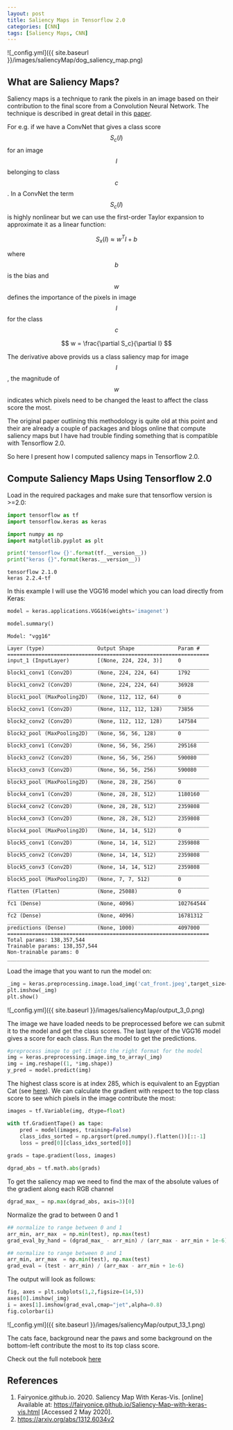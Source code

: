 ```yaml
---
layout: post
title: Saliency Maps in Tensorflow 2.0
categories: [CNN]
tags: [Saliency Maps, CNN]
---
```


![_config.yml]({{ site.baseurl }}/images/saliencyMap/dog_saliency_map.png)

## What are Saliency Maps?

Saliency maps is a technique to rank the pixels in an image based on their contribution to the final 
score from a Convolution Neural Network. The technique is described in great detail in this 
<a href='https://arxiv.org/pdf/1312.6034v2.pdf' target="_blank">paper</a>.

For e.g. if we have a ConvNet that gives a class score $$S_c(I)$$ for an image $$I$$ belonging to class 
$$c$$. In a ConvNet the term $$S_c(I)$$ is highly nonlinear but we can use the first-order 
Taylor expansion to approximate it as a linear function:

$$
S_x(I) \approx w^TI + b
$$

where $$b$$ is the bias and $$w$$ defines the importance of the pixels in image $$I$$ for the class $$c$$

$$
w = \frac{\partial S_c}{\partial I}
$$

The derivative above provids us a class saliency map for image $$I$$, the magnitude of $$w$$ indicates 
which pixels need to be changed the least to affect the class score the most.

The original paper outlining this methodology is quite old at this point and their are already a 
couple of packages and blogs online that compute saliency maps but I have had trouble finding 
something that is compatible with Tensorflow 2.0.

So here I present how I computed saliency maps in Tensorflow 2.0.

## Compute Saliency Maps Using Tensorflow 2.0

Load in the required packages and make sure that tensorflow version is >=2.0:

```python
import tensorflow as tf
import tensorflow.keras as keras

import numpy as np
import matplotlib.pyplot as plt

print('tensorflow {}'.format(tf.__version__))
print("keras {}".format(keras.__version__))
```

    tensorflow 2.1.0
    keras 2.2.4-tf

In this example I will use the VGG16 model which you can load directly from Keras:

```python
model = keras.applications.VGG16(weights='imagenet')
```


```python
model.summary()
```

    Model: "vgg16"
    _________________________________________________________________
    Layer (type)                 Output Shape              Param #   
    =================================================================
    input_1 (InputLayer)         [(None, 224, 224, 3)]     0         
    _________________________________________________________________
    block1_conv1 (Conv2D)        (None, 224, 224, 64)      1792      
    _________________________________________________________________
    block1_conv2 (Conv2D)        (None, 224, 224, 64)      36928     
    _________________________________________________________________
    block1_pool (MaxPooling2D)   (None, 112, 112, 64)      0         
    _________________________________________________________________
    block2_conv1 (Conv2D)        (None, 112, 112, 128)     73856     
    _________________________________________________________________
    block2_conv2 (Conv2D)        (None, 112, 112, 128)     147584    
    _________________________________________________________________
    block2_pool (MaxPooling2D)   (None, 56, 56, 128)       0         
    _________________________________________________________________
    block3_conv1 (Conv2D)        (None, 56, 56, 256)       295168    
    _________________________________________________________________
    block3_conv2 (Conv2D)        (None, 56, 56, 256)       590080    
    _________________________________________________________________
    block3_conv3 (Conv2D)        (None, 56, 56, 256)       590080    
    _________________________________________________________________
    block3_pool (MaxPooling2D)   (None, 28, 28, 256)       0         
    _________________________________________________________________
    block4_conv1 (Conv2D)        (None, 28, 28, 512)       1180160   
    _________________________________________________________________
    block4_conv2 (Conv2D)        (None, 28, 28, 512)       2359808   
    _________________________________________________________________
    block4_conv3 (Conv2D)        (None, 28, 28, 512)       2359808   
    _________________________________________________________________
    block4_pool (MaxPooling2D)   (None, 14, 14, 512)       0         
    _________________________________________________________________
    block5_conv1 (Conv2D)        (None, 14, 14, 512)       2359808   
    _________________________________________________________________
    block5_conv2 (Conv2D)        (None, 14, 14, 512)       2359808   
    _________________________________________________________________
    block5_conv3 (Conv2D)        (None, 14, 14, 512)       2359808   
    _________________________________________________________________
    block5_pool (MaxPooling2D)   (None, 7, 7, 512)         0         
    _________________________________________________________________
    flatten (Flatten)            (None, 25088)             0         
    _________________________________________________________________
    fc1 (Dense)                  (None, 4096)              102764544 
    _________________________________________________________________
    fc2 (Dense)                  (None, 4096)              16781312  
    _________________________________________________________________
    predictions (Dense)          (None, 1000)              4097000   
    =================================================================
    Total params: 138,357,544
    Trainable params: 138,357,544
    Non-trainable params: 0
    _________________________________________________________________
    
Load the image that you want to run the model on:

```python
_img = keras.preprocessing.image.load_img('cat_front.jpeg',target_size=(224,224))
plt.imshow(_img)
plt.show()
```

![_config.yml]({{ site.baseurl }}/images/saliencyMap/output_3_0.png)

The image we have loaded needs to be preprocessed before we can submit it to the model
and get the class scores. The last layer of the VGG16 model gives a score for each class.
Run the model to get the predictions.

```python
#preprocess image to get it into the right format for the model
img = keras.preprocessing.image.img_to_array(_img)
img = img.reshape((1, *img.shape))
y_pred = model.predict(img)
```

The highest class score is at index 285, which is equivalent to an Egyptian Cat 
(see <a href='https://gist.github.com/yrevar/942d3a0ac09ec9e5eb3a' target="_blank">here</a>). 
We can calculate the gradient with respect to the top class score to see which pixels in the 
image contribute the most:

```python
images = tf.Variable(img, dtype=float)

with tf.GradientTape() as tape:
    pred = model(images, training=False)
    class_idxs_sorted = np.argsort(pred.numpy().flatten())[::-1]
    loss = pred[0][class_idxs_sorted[0]]
    
grads = tape.gradient(loss, images)
```
```python
dgrad_abs = tf.math.abs(grads)
```

To get the saliency map we need to find the max of the absolute values of the gradient 
along each RGB channel

```python
dgrad_max_ = np.max(dgrad_abs, axis=3)[0]
```

Normalize the grad to between 0 and 1

```python
## normalize to range between 0 and 1
arr_min, arr_max  = np.min(test), np.max(test)
grad_eval_by_hand = (dgrad_max_ - arr_min) / (arr_max - arr_min + 1e-6)
```

```python
## normalize to range between 0 and 1
arr_min, arr_max  = np.min(test), np.max(test)
grad_eval = (test - arr_min) / (arr_max - arr_min + 1e-6)
```
The output will look as follows:

```python
fig, axes = plt.subplots(1,2,figsize=(14,5))
axes[0].imshow(_img)
i = axes[1].imshow(grad_eval,cmap="jet",alpha=0.8)
fig.colorbar(i)

```

![_config.yml]({{ site.baseurl }}/images/saliencyMap/output_13_1.png)

The cats face, background near the paws and some background on the bottom-left contribute the most to its top class score.

Check out the full notebook <a href='https://github.com/usmanr149/Saliency-Maps-in-TF-2.0' target="_blank">here</a>

## References
1. Fairyonice.github.io. 2020. Saliency Map With Keras-Vis. [online] Available at: <a href='https://fairyonice.github.io/Saliency-Map-with-keras-vis.html' target="_blank">https://fairyonice.github.io/Saliency-Map-with-keras-vis.html</a> [Accessed 2 May 2020].
2. <a href='https://arxiv.org/abs/1312.6034v2' target="_blank">https://arxiv.org/abs/1312.6034v2</a>
